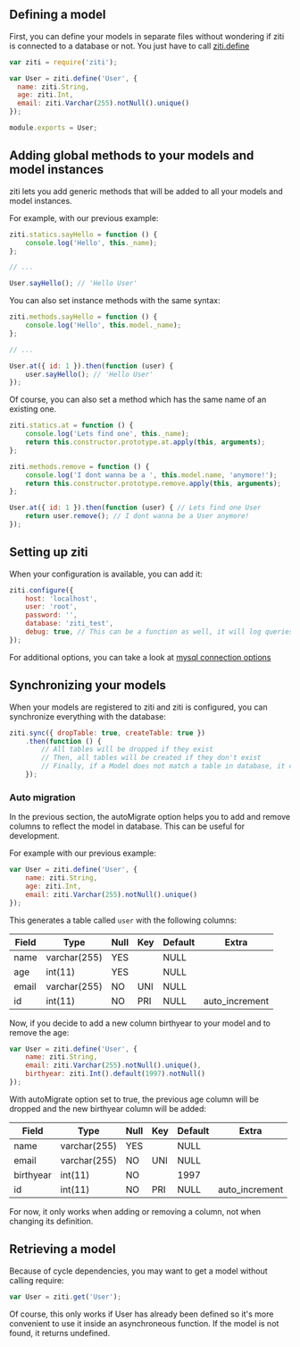 ## Defining a model

First, you can define your models in separate files without wondering if ziti is connected to a database or not. You just have to call [ziti.define](/api/ziti/#Db+define)

```javascript
var ziti = require('ziti');

var User = ziti.define('User', {
  name: ziti.String,
  age: ziti.Int,
  email: ziti.Varchar(255).notNull().unique()
});

module.exports = User;
```

## Adding global methods to your models and model instances

ziti lets you add generic methods that will be added to all your models and model instances.

For example, with our previous example:

```javascript
ziti.statics.sayHello = function () {
    console.log('Hello', this._name);
};

// ...

User.sayHello(); // 'Hello User'
```

You can also set instance methods with the same syntax:

```javascript
ziti.methods.sayHello = function () {
    console.log('Hello', this.model._name);
};

// ...

User.at({ id: 1 }).then(function (user) {
    user.sayHello(); // 'Hello User'
});
```
Of course, you can also set a method which has the same name of an existing one.

```javascript
ziti.statics.at = function () {
    console.log('Lets find one', this._name);
    return this.constructor.prototype.at.apply(this, arguments);
};

ziti.methods.remove = function () {
    console.log('I dont wanna be a ', this.model.name, 'anymore!');
    return this.constructor.prototype.remove.apply(this, arguments);
};

User.at({ id: 1 }).then(function (user) { // Lets find one User
    return user.remove(); // I dont wanna be a User anymore!
});
```

## Setting up ziti

When your configuration is available, you can add it:

```javascript
ziti.configure({
    host: 'localhost',
    user: 'root',
    password: '',
    database: 'ziti_test',
    debug: true, // This can be a function as well, it will log queries
});
```
For additional options, you can take a look at [mysql connection options](https://github.com/felixge/node-mysql#connection-options)

## Synchronizing your models

When your models are registered to ziti and ziti is configured, you can synchronize everything with the database:

```javascript
ziti.sync({ dropTable: true, createTable: true })
    .then(function () {
        // All tables will be dropped if they exist
        // Then, all tables will be created if they don't exist
        // Finally, if a Model does not match a table in database, it can be automigrated (see next section)
    });
```

### Auto migration

In the previous section, the autoMigrate option helps you to add and remove columns to reflect the model in database. This can be useful for development.

For example with our previous example:

```javascript
var User = ziti.define('User', {
    name: ziti.String,
    age: ziti.Int,
    email: ziti.Varchar(255).notNull().unique()
});

```

This generates a table called `user` with the following columns:

| Field | Type         | Null | Key | Default | Extra          |
|-------|--------------|------|-----|---------|----------------|
| name  | varchar(255) | YES  |     | NULL    |                |
| age   | int(11)      | YES  |     | NULL    |                |
| email | varchar(255) | NO   | UNI | NULL    |                |
| id    | int(11)      | NO   | PRI | NULL    | auto_increment |


Now, if you decide to add a new column birthyear to your model and to remove the age:

```javascript
var User = ziti.define('User', {
    name: ziti.String,
    email: ziti.Varchar(255).notNull().unique(),
    birthyear: ziti.Int().default(1997).notNull()
});
```

With autoMigrate option set to true, the previous age column will be dropped and the new birthyear column will be added:

| Field     | Type         | Null | Key | Default | Extra          |
|-----------|--------------|------|-----|---------|----------------|
| name      | varchar(255) | YES  |     | NULL    |                |
| email     | varchar(255) | NO   | UNI | NULL    |                |
| birthyear | int(11)      | NO   |     | 1997    |                |
| id        | int(11)      | NO   | PRI | NULL    | auto_increment |


For now, it only works when adding or removing a column, not when changing its definition.

## Retrieving a model

Because of cycle dependencies, you may want to get a model without calling require:

```javascript
var User = ziti.get('User');
```

Of course, this only works if User has already been defined so it's more convenient to use it inside an asynchroneous function.
If the model is not found, it returns undefined.
